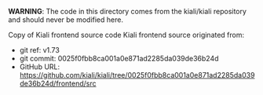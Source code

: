 **WARNING**: The code in this directory comes from the kiali/kiali repository and should never be modified here.

Copy of Kiali frontend source code
Kiali frontend source originated from:
* git ref:    v1.73
* git commit: 0025f0fbb8ca001a0e871ad2285da039de36b24d
* GitHub URL: https://github.com/kiali/kiali/tree/0025f0fbb8ca001a0e871ad2285da039de36b24d/frontend/src
